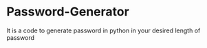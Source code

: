 # Password-Generator
It is a code to generate password in python in your desired length of password
